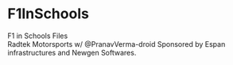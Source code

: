 # F1InSchools
F1 in Schools Files </br>
Radtek Motorsports w/ @PranavVerma-droid
Sponsored by Espan infrastructures and Newgen Softwares.
